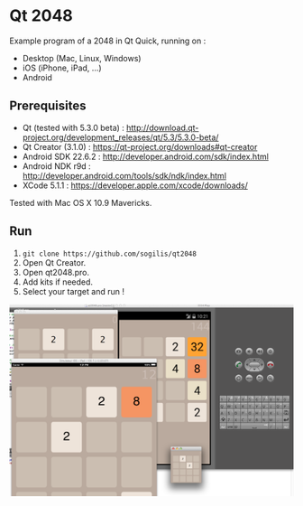 Qt 2048
=======

Example program of a 2048 in Qt Quick, running on :

- Desktop (Mac, Linux, Windows)
- iOS (iPhone, iPad, …)
- Android

Prerequisites
-------------

- Qt (tested with 5.3.0 beta) : http://download.qt-project.org/development_releases/qt/5.3/5.3.0-beta/
- Qt Creator (3.1.0) : https://qt-project.org/downloads#qt-creator
- Android SDK 22.6.2 : http://developer.android.com/sdk/index.html
- Android NDK r9d : http://developer.android.com/tools/sdk/ndk/index.html
- XCode 5.1.1 : https://developer.apple.com/xcode/downloads/

Tested with Mac OS X 10.9 Mavericks.

Run
---

1. `git clone https://github.com/sogilis/qt2048`
2. Open Qt Creator.
3. Open qt2048.pro.
4. Add kits if needed.
5. Select your target and run !

![](12_all.png)
